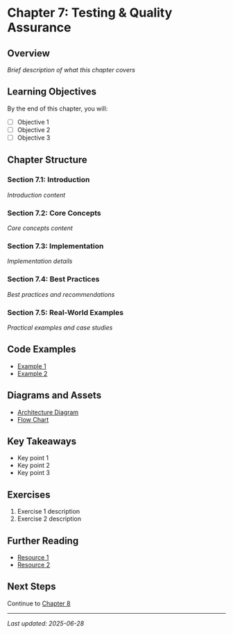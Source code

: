 # Chapter 7: Testing & Quality Assurance

## Overview

*Brief description of what this chapter covers*

## Learning Objectives

By the end of this chapter, you will:
- [ ] Objective 1
- [ ] Objective 2
- [ ] Objective 3

## Chapter Structure

### Section 7.1: Introduction
*Introduction content*

### Section 7.2: Core Concepts
*Core concepts content*

### Section 7.3: Implementation
*Implementation details*

### Section 7.4: Best Practices
*Best practices and recommendations*

### Section 7.5: Real-World Examples
*Practical examples and case studies*

## Code Examples

- [Example 1](../../src/examples/chapter_07_example_1.py)
- [Example 2](../../src/examples/chapter_07_example_2.py)

## Diagrams and Assets

- [Architecture Diagram](../../assets/diagrams/chapter_07_architecture.md)
- [Flow Chart](../../assets/diagrams/chapter_07_flow.md)

## Key Takeaways

- Key point 1
- Key point 2  
- Key point 3

## Exercises

1. Exercise 1 description
2. Exercise 2 description

## Further Reading

- [Resource 1](link)
- [Resource 2](link)

## Next Steps

Continue to [Chapter 8](../chapters/08_next_chapter/README.md)

---

*Last updated: 2025-06-28*
